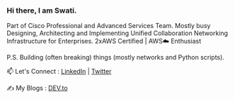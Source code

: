 ### Hi there, I am Swati. 

Part of Cisco Professional and Advanced Services Team. Mostly busy Designing, Architecting and Implementing Unified Collaboration Networking Infrastructure for Enterprises. 
2xAWS Certified | AWS☁️ Enthusiast

P.S. Building (often breaking) things (mostly networks and Python scripts). 

📫 Let's Connect : [LinkedIn](https://www.linkedin.com/in/swati-tiwari-70549b143) | [Twitter](https://mobile.twitter.com/Swatiwar)

✍️ My Blogs : [DEV.to](https://dev.to/swatitiwarib)




